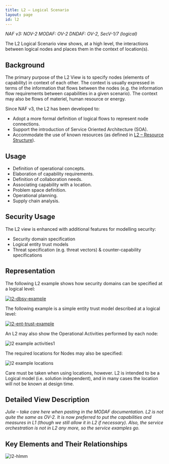 ```yaml
---
title: L2 – Logical Scenario
layout: page
id: l2
---
```


*NAF v3: NOV-2 MODAF: OV-2 DNDAF: OV-2, SecV-1/7 (logical)*

The L2 Logical Scenario view shows, at a high level, the interactions
between logical nodes and places them in the context of location(s).

## Background

The primary purpose of the L2 View is to specify nodes (elements of
capability) in context of each other. The context is usually expressed
in terms of the information that flows between the nodes (e.g. the
information flow requirements between capabilities in a given scenario).
The context may also be flows of materiel, human resource or energy.

Since NAF v3, the L2 has been developed to:

* Adopt a more formal definition of logical flows to represent node connections.
* Support the introduction of Service Oriented Architecture (SOA).
* Accommodate the use of known resources (as defined in [L2 – Resource Structure](l2.html)).

## Usage

* Definition of operational concepts.
* Elaboration of capability requirements.
* Definition of collaboration needs.
* Associating capability with a location.
* Problem space definition.
* Operational planning.
* Supply chain analysis.

## Security Usage

The L2 view is enhanced with additional features for modelling security:

* Security domain specification
* Logical entity trust models
* Threat specification (e.g. threat vectors) & counter-capability specifications

## Representation

The following L2 example shows how security domains can be specified at
a logical level:

[![l2-dbsy-example](http://nafdocs.org/wp-content/uploads/2013/06/l2-dbsy-example.svg)](http://nafdocs.org/wp-content/uploads/2013/06/l2-dbsy-example.svg)

The following example is a simple entity trust model described at a logical level:

[![l2-ent-trust-example](http://nafdocs.org/wp-content/uploads/2013/06/l2-ent-trust-example.svg)](http://nafdocs.org/wp-content/uploads/2013/06/l2-ent-trust-example.svg)

An L2 may also show the Operational Activities performed by each node:

![l2 example activities1](http://nafdocs.org/wp-content/uploads/2013/06/l2-example-activities-1.png)

The required locations for Nodes may also be specified:

![l2 example locations](http://nafdocs.org/wp-content/uploads/2013/06/l2-example-locations.png)

Care must be taken when using locations, however. L2 is intended to be
a Logical model (i.e. solution independent), and in many cases the
location will not be known at design time.

## Detailed View Description

*Julie – take care here when pasting in the MODAF documentation. L2
is not quite the same as OV-2. It is now preferred to put the
capabilities and measures in L1 (though we still allow it in L2 if
necessary). Also, the service orchestration is not in L2 any more, so
the service examples go.*

## Key Elements and Their Relationships

![l2-hlmm](http://nafdocs.org/wp-content/uploads/2013/06/l2-hlmm.png)



